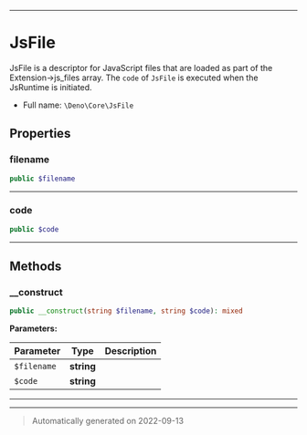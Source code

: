***

# JsFile

JsFile is a descriptor for JavaScript files that are loaded as
part of the Extension->js_files array. The `code` of `JsFile` is
executed when the JsRuntime is initiated.



* Full name: `\Deno\Core\JsFile`




## Properties


### filename



```php
public $filename
```






***

### code



```php
public $code
```






***

## Methods


### __construct



```php
public __construct(string $filename, string $code): mixed
```








**Parameters:**

| Parameter | Type | Description |
|-----------|------|-------------|
| `$filename` | **string** |  |
| `$code` | **string** |  |




***


***
> Automatically generated on 2022-09-13
